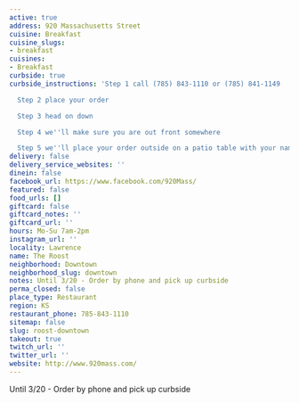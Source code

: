 ```yaml
---
active: true
address: 920 Massachusetts Street
cuisine: Breakfast
cuisine_slugs:
- breakfast
cuisines:
- Breakfast
curbside: true
curbside_instructions: 'Step 1 call (785) 843-1110 or (785) 841-1149

  Step 2 place your order

  Step 3 head on down

  Step 4 we''ll make sure you are out front somewhere

  Step 5 we''ll place your order outside on a patio table with your name on it'
delivery: false
delivery_service_websites: ''
dinein: false
facebook_url: https://www.facebook.com/920Mass/
featured: false
food_urls: []
giftcard: false
giftcard_notes: ''
giftcard_url: ''
hours: Mo-Su 7am-2pm
instagram_url: ''
locality: Lawrence
name: The Roost
neighborhood: Downtown
neighborhood_slug: downtown
notes: Until 3/20 - Order by phone and pick up curbside
perma_closed: false
place_type: Restaurant
region: KS
restaurant_phone: 785-843-1110
sitemap: false
slug: roost-downtown
takeout: true
twitch_url: ''
twitter_url: ''
website: http://www.920mass.com/
---
```


Until 3/20 - Order by phone and pick up curbside